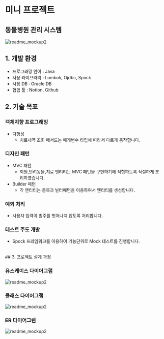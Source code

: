 # 미니 프로젝트 
## 동물병원 관리 시스템

![readme_mockup2](https://github.com/BackJiwan/animal-hospital/assets/95860566/5243cae6-4167-4a19-ad8f-cd33cdd04565)
<br>

## 1. 개발 환경
- 프로그래밍 언어 : Java 
- 사용 라이브러리 : Lombok, Ojdbc, Spock
- 사용 DB : Oracle DB 
- 협업 툴 : Notion, Github
  <br>

## 2. 기술 목표 

### 객체지향 프로그래밍

- 다형성
    - 치료내역 조회 메서드는 매개변수 타입에 따라서 다르게 동작합니다.
### 디자인 패턴

- MVC 패턴 
  - 회원,반려동물,치료 엔티티는 MVC 패턴을 구현하기에 적합하도록 적절하게 분리하였습니다.
- Builder 패턴
  - 각 엔티티는 롬복과 빌터패턴을 이용하여서 엔티티를 생성합니다.

### 예외 처리

- 사용자 입력이 범주를 벗어나지 않도록 처리합니다.
### 테스트 주도 개발

- Spock 프레임워크를 이용하여 기능단위로 Mock 테스트를 진행합니다.
<br>
## 3. 프로젝트 설계 과정

### 유스케이스 다이어그램
![readme_mockup2](https://github.com/BackJiwan/animal-hospital/assets/95860566/0a44d5c8-810b-4219-8aea-785497550711)
<br>
### 클래스 다이어그램
![readme_mockup2](https://github.com/BackJiwan/animal-hospital/assets/95860566/17af041d-ac0a-40ba-b2b6-c3b581520c48)
<br>
### ER 다이어그램
![readme_mockup2](https://github.com/BackJiwan/animal-hospital/assets/95860566/f601dde4-a8cb-455a-8b52-dc4e47438c28)
<br>